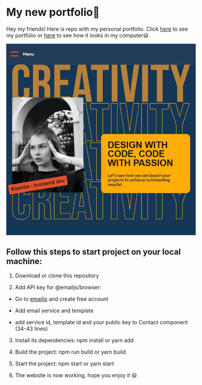 # My new portfolio🚀

Hey my friends! Here is repo with my personal portfolio. Click [here](https://ksalpern-portfolio.vercel.app/) to see my portfolio or [here](https://www.youtube.com/watch?v=i3-ZOFAFc_Y) to see how it looks in my computer😃

![result](./public/portf.jpg)

## Follow this steps to start project on your local machine:

1. Download or clone this repository

2. Add API key for @emailjs/browser:

- Go to [emailjs](https://www.emailjs.com/) and create free account

- Add email service and template

- add service id, template id and your public key to Contact component (34-43 lines)

3. Install its dependencies: npm install or yarn add

4. Build the project: npm run build or yarn build

5. Start the project: npm start or yarn start

6. The website is now working, hope you enjoy it 😃
